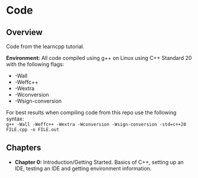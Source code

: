 # Code

## Overview
Code from the learncpp tutorial. <br>

**Environment:** All code compiled using g++ on Linux using C++ Standard 20 with the following flags: <br>
* -Wall
* -Weffc++
* -Wextra
* -Wconversion
* -Wsign-conversion

For best results when compiling code from this repo use the following syntax: <br>
`g++ -Wall -Weffc++ -Wextra -Wconversion -Wsign-conversion -std=c++20 FILE.cpp -o FILE.out`

## Chapters
* **Chapter 0:** Introduction/Getting Started. Basics of C++, setting up an IDE, testing an IDE and getting environment information.
